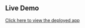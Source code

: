 ## Live Demo  
[Click here to view the deployed app](https://todo-list-web-application-fufp.onrender.com)
